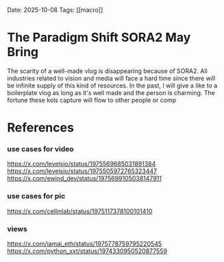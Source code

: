 Date: 2025-10-08
Tags: [[macro]] 

# The Paradigm Shift SORA2 May Bring

The scarity of a well-made vlog is disappearing because of SORA2. All industries related to vision and media will face a hard time since there will be infinite supply of this kind of resources.
In the past, I will give a like to a boilerplate vlog as long as it's well made and the person is charming. The fortune these kols capture will flow to other people or comp


# References
### use cases for video
https://x.com/levelsio/status/1975569685031891384
https://x.com/levelsio/status/1975505972765323447
https://x.com/ewind_dev/status/1975699105038147911
### use cases for pic
https://x.com/cellinlab/status/1975117378100101410
### views
https://x.com/iamai_eth/status/1975778759795220545
https://x.com/python_xxt/status/1974330950520877559